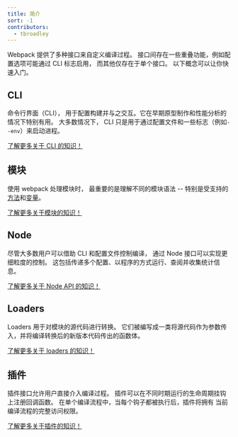 ```yaml
---
title: 简介
sort: -1
contributors:
  - tbroadley
---
```


Webpack 提供了多种接口来自定义编译过程。
接口间存在一些重叠功能，例如配置选项可能通过 CLI 标志启用，
而其他仅存在于单个接口。
以下概念可以让你快速入门。

## CLI

命令行界面（CLI），
用于配置构建并与之交互。它在早期原型制作和性能分析的情况下特别有用。
大多数情况下，
CLI 只是用于通过配置文件和一些标志（例如`--env`）来启动进程。

[了解更多关于 CLI 的知识！](/api/cli)


## 模块

使用 webpack 处理模块时，
最重要的是理解不同的模块语法 --
特别是受支持的[方法](/api/module-methods)和[变量](/api/module-variables)。

[了解更多关于模块的知识！](/api/module-methods)


## Node

尽管大多数用户可以借助 CLI 和配置文件控制编译，
通过 Node 接口可以实现更细粒度的控制。
这包括传递多个配置、以程序的方式运行、查阅并收集统计信息。

[了解更多关于 Node API 的知识！](/api/node)

## Loaders

Loaders 用于对模块的源代码进行转换。
它们被编写成一类将源代码作为参数传入，并将编译转换后的新版本代码传出的函数体。

[了解更多关于 loaders 的知识！](/api/loaders)


## 插件

插件接口允许用户直接介入编译过程。
插件可以在不同时期运行的生命周期挂钩上注册回调函数。
在单个编译流程中，当每个钩子都被执行后，插件将拥有
当前编译流程的完整访问权限。

[了解更多关于插件的知识！](/api/plugins)
